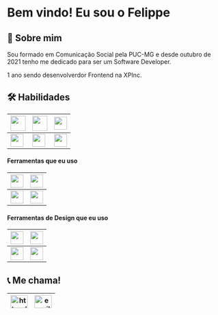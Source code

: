 # Bem vindo! Eu sou o Felippe
## 🚀 Sobre mim
Sou formado em Comunicação Social pela PUC-MG e desde outubro de 2021 tenho me dedicado para ser um Software Developer.

1 ano sendo desenvolverdor Frontend na XPInc.

## 🛠 Habilidades

| <img height="35px" src="https://cdn.svgporn.com/logos/html-5.svg"> | <img height="35px" src="https://cdn.svgporn.com/logos/css-3.svg"> | <img height="30px" src="https://cdn.svgporn.com/logos/react.svg"> |
|-------|-------|-------|
| <img height="30px" src="https://cdn.svgporn.com/logos/bootstrap.svg"> | <img height="30px" src="https://cdn.svgporn.com/logos/npm.svg"> | <img height="30px" src="https://cdn.svgporn.com/logos/javascript.svg"> |

#### Ferramentas que eu uso

| <img height="30px" src="https://cdn.svgporn.com/logos/git-icon.svg"> | <img height="30px" src="https://cdn.svgporn.com/logos/visual-studio-code.svg"> |
|-------|-------|
| <img height="30px" src="https://www.svgrepo.com/show/327408/logo-vercel.svg"> | <img height="30px" src="https://cdn.svgporn.com/logos/terminal.svg"> |

#### Ferramentas de Design que eu uso

| <img height="30px" src="https://cdn.svgporn.com/logos/figma.svg"> | <img height="30px" src="https://cdn.worldvectorlogo.com/logos/adobe-xd.svg"> |
|-------|-------|
| <img height="30px" src="https://cdn.worldvectorlogo.com/logos/adobe-illustrator-cc-2019.svg"> | <img height="30px" src="https://cdn.worldvectorlogo.com/logos/photoshop-cc-4.svg"> |

## 📞 Me chama!

| <a href="https://linkedin.com/in/https://www.linkedin.com/in/fernandes-felippe/" target="blank"><img align="center" src="https://raw.githubusercontent.com/rahuldkjain/github-profile-readme-generator/master/src/images/icons/Social/linked-in-alt.svg" alt="https://www.linkedin.com/in/felippe-fernandes-6111b1117/" height="30" width="40" /></a> |  <a href="mailto:weslleyalmerindo2@gmail.com"><img src="https://seeklogo.com/images/G/gmail-logo-0B5D69FF48-seeklogo.com.png" alt="email" height="30" width="40" /></a> |
|-------|-------|
